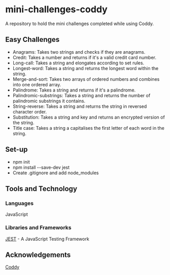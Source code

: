 # mini-challenges-coddy

A repository to hold the mini challenges completed while using Coddy.

## Easy Challenges

- Anagrams: Takes two strings and checks if they are anagrams.
- Credit: Takes a number and returns if it's a valid credit card number.
- Long-call: Takes a string and elongates according to set rules.
- Longest-word: Takes a string and returns the longest word within the string.
- Merge-and-sort: Takes two arrays of ordered numbers and combines into one ordered array.
- Palindrome: Takes a string and returns if it's a palindrome.
- Palindromic-substrings: Takes a string and returns the number of palindromic substrings it contains.
- String-reverse: Takes a string and returns the string in reversed character order.
- Substitution: Takes a string and key and returns an encrypted version of the string.
- Title case: Takes a string a capitalises the first letter of each word in the string.

## Set-up

- npm init
- npm install --save-dev jest
- Create .gitignore and add node_modules

## Tools and Technology

### Languages

JavaScript

### Libraries and Frameworks

[JEST](https://jestjs.io/) - A JavaScript Testing Framework

## Acknowledgements

[Coddy](https://coddy.tech/)
